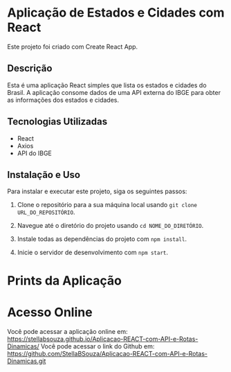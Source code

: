 # Aplicação de Estados e Cidades com React

Este projeto foi criado com Create React App.

## Descrição

Esta é uma aplicação React simples que lista os estados e cidades do Brasil. A aplicação consome dados de uma API externa do IBGE para obter as informações dos estados e cidades.

## Tecnologias Utilizadas

- React
- Axios
- API do IBGE

## Instalação e Uso

Para instalar e executar este projeto, siga os seguintes passos:

1. Clone o repositório para a sua máquina local usando `git clone URL_DO_REPOSITÓRIO`.

2. Navegue até o diretório do projeto usando `cd NOME_DO_DIRETÓRIO`.

3. Instale todas as dependências do projeto com `npm install`.

4. Inicie o servidor de desenvolvimento com `npm start`.


# Prints da Aplicação
 

# Acesso Online

Você pode acessar a aplicação online em: https://stellabsouza.github.io/Aplicacao-REACT-com-API-e-Rotas-Dinamicas/
Você pode acessar o link do Github em: https://github.com/StellaBSouza/Aplicacao-REACT-com-API-e-Rotas-Dinamicas.git
